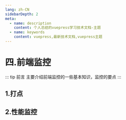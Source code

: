 ```yaml
---
lang: zh-CN
sidebarDepth: 2
meta:
  - name: description
    content: 个人总结的vuepress学习技术文档-主题
  - name: keywords
    content: vuepress,最新技术文档,vuepress主题
---
```


# 四.前端监控

::: tip 前言
主要介绍前端监控的一些基本知识，监控的要点
:::

## 1.打点

## 2.性能监控
